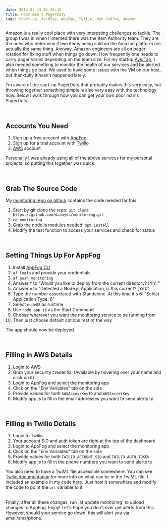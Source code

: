 ```yaml
---
date: 2013-04-13 01:25:43
title: Poor man's PagerDuty
tags: Start-up, AvidTap, AppFog, Twilio, Mad Coding, Amazon
---
```

Amazon is a really cool place with very interesting challenges to tackle. The
group I was in when I interned there was the Item Authority team. They are the
ones who determine if two items being sold on the Amazon platform are actually
the same thing. Anyway, Amazon engineers are all on pager rotation for fixing
stuff when things go down. How frequently one needs to carry pager varies
depending on the team size. For my startup [AvidTap][1], I also needed something
to monitor the health of our services and be alerted when things go bad. We used
to have some issues with the VM on our host, but thankfully it hasn't happened
lately.

I'm aware of the start-up PagerDuty that probably makes this very easy, but
throwing together something simple is also very easy with the technology now.
Below I walk through how you can get your own poor man's PagerDuty.

<br>

## **Accounts You Need**

1. Sign up a free account with [AppFog][3]
1. Sign up for a trial account with [Twilio][4]
1. [AWS][5] account

Personally I was already using all of the above services for my personal
projects, so putting this together was quick.

<br>

## **Grab The Source Code**

My [monitoring repo on github][2] contains the code needed for this.

1. Start by git clone the repo: `git clone https://github.com/dannysu/monitoring.git`
1. `cd monitoring`
1. Grab the node.js modules needed: `npm install`
1. Modify the test function to access your services and check for status

<br>

## **Setting Things Up For AppFog**

1. Install [AppFog CLI][6]
1. `af login` and provide your credentials
1. `af push monitoring`
1. Answer `Y` to "Would you like to deploy from the current directory? [Yn]:"
1. Answer `n` to "Detected a Node.js Application, is this correct? [Yn]:"
1. Type the number associated with Standalone. At this time it's 6: "Select Application Type: 6"
1. Select `node08` as runtime
1. Use `node app.js` as the Start Command
1. Choose wherever you want the monitoring service to be running from
1. Then just choose default options rest of the way

The app should now be deployed.

<br>

## **Filling in AWS Details**

1. Login to AWS
1. Grab your security credential (Available by hovering over your name and click
   on it)
1. Login to AppFog and select the monitoring app
1. Click on the "Env Variables" tab on the side
1. Provide values for both `AWSAccessKeyID` and `AWSSecretKey`
1. Modify app.js to fill in the email addresses you want to send alerts to

<br>

## **Filling in Twilio Details**

1. Login to Twilio
1. Your account SID and auth token are right at the top of the dashboard
1. Login to AppFog and select the monitoring app
1. Click on the "Env Variables" tab on the side
1. Provide values for both `TWILIO_ACCOUNT_SID` and `TWILIO_AUTH_TOKEN`
1. Modify app.js to fill in the phone numbers you want to send alerts to

You also need to have a TwiML file accessible somewhere. You can see [Twilio
documentation][7] for more info on what can be in the TwiML file. I included an
example in my code [here][8]. Just host it somewhere and modify the code to
point the `url` variable to it.

<br>
Finally, after all these changes, run `af update monitoring` to upload changes
to AppFog. Enjoy! Let's hope you don't ever get alerts from this. However,
should your service go down, this will alert you via email/sms/phone.

  [1]: http://avidtap.com
  [2]: https://github.com/dannysu/monitoring
  [3]: https://www.appfog.com
  [4]: http://www.twilio.com
  [5]: http://aws.amazon.com
  [6]: https://docs.appfog.com/getting-started/af-cli
  [7]: http://www.twilio.com/docs/api/2008-08-01/twiml/say
  [8]: https://github.com/dannysu/monitoring/blob/master/twiml.xml
